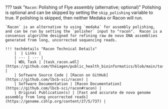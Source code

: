 ??? task "`Racon`: Polishing of Flye assembly (alternative; optional)"
    Polishing is optional and can be skipped by setting the `skip_polishing` variable to true. If polishing is skipped, then neither Medaka or Racon will run.

    `Racon` is an alternative to using `medaka` for assembly polishing, and can be run by setting the `polisher` input to "racon".  Racon is a consensus algorithm designed for refining raw de novo DNA assemblies generated from long, uncorrected sequencing reads.

    !!! techdetails "Racon Technical Details"
        |  | Links |
        | --- | --- |
        | WDL Task | [task_racon.wdl](https://github.com/theiagen/public_health_bioinformatics/blob/main/tasks/polishing/task_racon.wdl) |
        | Software Source Code | [Racon on GitHub](https://github.com/lbcb-sci/racon) |
        | Software Documentation | [Racon Documentation](https://github.com/lbcb-sci/racon#racon) |
        | Original Publication(s) | [Fast and accurate de novo genome assembly from long uncorrected reads](https://genome.cshlp.org/content/27/5/737) |
